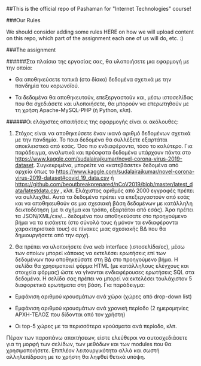 ##This is the official repo of Pashaman for "Internet Technologies" course!

###Our Rules

We should consider adding some rules HERE on how we will upload content on this repo,
which part of the assignment each one of us will do, etc. :)

###The assignment

######Στα πλαίσια της εργασίας σας, θα υλοποιήσετε μια εφαρμογή με την οποία:

* Θα αποθηκεύσετε τοπικά (στο δίσκο) δεδομένα σχετικά με την πανδημία του κορωνοϊού.

* Τα δεδομένα θα αποθηκευτούν, επεξεργαστούν και, μέσω ιστοσελίδας που θα σχεδιάσετε και υλοποιήσετε, θα μπορούν να επερωτηθούν με τη χρήση Apache-MySQL-PHP (ή Python, κλπ).

######Οι ελάχιστες απαιτήσεις της εφαρμογής είναι οι ακόλουθες:

1. Στόχος είναι να αποθηκεύσετε έναν ικανό αριθμό δεδομένων σχετικά με την πανδημία. Το ποια δεδομένα θα συλλέξετε εξαρτάται αποκλειστικά από εσάς. Όσο πιο ενδιαφέροντα, τόσο το καλύτερο. Για παράδειγμα, αναλυτικά και πρόσφατα δεδομένα υπάρχουν πάντα στο https://www.kaggle.com/sudalairajkumar/novel-corona-virus-2019-dataset. Συγκεκριμένα, μπορείτε να «κατεβάσετε» δεδομένα από αρχεία όπως το https://www.kaggle.com/sudalairajkumar/novel-corona-virus-2019-dataset#covid_19_data.csv ή https://github.com/beoutbreakprepared/nCoV2019/blob/master/latest_data/latestdata.csv , κλπ. Ελάχιστος αριθμός από 2000 εγγραφές πρέπει να συλλεχθεί. Αυτά τα δεδομένα πρέπει να επεξεργαστούν από εσάς και να αποθηκευθούν σε μια σχεσιακή βάση δεδομένων με κατάλληλη δεικτοδότηση (με τι σχήμα και τρόπο, εξαρτάται από εσάς). Άρα πρέπει τα JSON/XML/csv/… δεδομένα που αποθηκεύσατε στο προηγούμενο βήμα να τα εισάγετε (στο σύνολό τους ή μόνον τα ενδιαφέροντα χαρακτηριστικά τους) σε πίνακες μιας σχεσιακής ΒΔ που θα δημιουργήσετε από την αρχή.

2. Θα πρέπει να υλοποιήσετε ένα web interface (ιστοσελίδα/ες), μέσω των οποίων μπορεί κάποιος να εκτελέσει ερωτήσεις επί των δεδομένων που αποθηκεύσατε στη ΒΔ στο προηγούμενο βήμα. Η σελίδα θα χρησιμοποιεί φόρμα HTML (με κατάλληλους ελέγχους και στοιχεία φόρμας) ώστε να γίνονται ενδιαφέρουσες ερωτήσεις SQL στα δεδομένα. Η σελίδα σας πρέπει να μπορεί να εκτελέσει τουλάχιστον 5 διαφορετικά ερωτήματα στη βάση. Για παράδειγμα:

* Εμφάνιση αριθμού κρουσμάτων ανά χώρα (χώρες από drop-down list)

* Εμφάνιση αριθμού κρουσμάτων ανά χρονική περίοδο (2 ημερομηνίες ΑΡΧΗ-ΤΕΛΟΣ που δίδονται από τον χρήστη)

* Οι top-5 χώρες με τα περισσότερα κρούσματα ανά περίοδο, κλπ.



Πέραν των παραπάνω απαιτήσεων, είστε ελεύθεροι να αυτοσχεδιάσετε για τη μορφή των σελίδων, των μεθόδων και των modules που θα χρησιμοποιήσετε. Επιπλέον λειτουργικότητα αλλά και σωστή αλληλεπίδραση με το χρήστη θα ληφθεί θετικά υπόψη.

